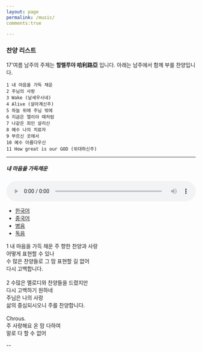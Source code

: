 ```yaml
---
layout: page
permalink: /music/
comments:true

---
```



### 찬양 리스트

17'여름 남주의 주제는 **할렐루야 哈利路亞** 입니다. 
아래는 남주에서 함께 부를 찬양입니다. 

    1 내 마음을 가득 채운
    2 주님의 사랑
    3 Wake (날세우시네)
    4 Alive (살아계신주)
    5 하늘 위에 주님 밖에
    6 지금은 엘리야 때처럼
    7 나같은 죄인 살리신
    8 예수 나의 치료자
    9 부르신 곳에서
    10 예수 아름다우신
    11 How great is our GOD (위대하신주)  

---

##### 내 마음을 가득채운

<audio controls preload="auto" style="width:100%;">
    <source src="../music/track_1.acc" type="audio/mp4">
    <source src="../music/track_1.mp3" type="audio/mpeg">
</audio>

<ul class="tab_tit">
    <li><a href="#tab_1">한국어</a></li>
    <li><a href="#tab_2">중국어</a></li>
    <li><a href="#tab_3">병음</a></li>
    <li><a href="#tab_4">독음</a></li>
</ul>


<div id="tab_1" class="tab_content" style="display:block">
1 내 마음을 가득 채운 주 향한 찬양과 사랑 <br />
어떻게 표현할 수 있나 <br />
수 많은 찬양들로 그 맘 표현할 길 없어 <br />
다시 고백합니다. <br /><br />
2 수많은 멜로디와 찬양들을 드렸지만 <br />
다시 고백하기 원하네 <br />
주님은 나의 사랑 <br />
삶의 중심되시오니 주를 찬양합니다.<br /><br />
Chrous. <br />
주 사랑해요 온 맘 다하여 <br />
말로 다 할 수 없어 <br />
 </div>
 
 <div  id="tab_2" class="tab_content" style="display:none">
 1 我的心灵充满对主的赞美和爱, 无法用言语表达 <br />
 虽然有很多赞美, 也不能表达我的心, 所以我再次告白. <br />
         
 2 有很多音乐和赞美都献给主, 但是我愿意再次告白. <br />
 主啊, 您是我的爱, 我的一切, 因此我赞美主. <br /><br />
        
 Chrous. <br /> <br />
 主啊, 我爱您, 用我的一切来赞美您.
 哦, 主, 我爱您, 我赞美主.<br /><br />
        
 Bridge. <br />
 感谢给我能再表白主的恩爱的新一天 <br />
 感谢给我能再表白的赞扬 <br />
 </div>
 <div id="tab_3" class="tab_content" style="display:none"> 
 1 wǒ dí xīn líng chōng mǎn duì zhǔ dí zàn měi hé ài ,   wú fǎ yòng yán yǔ biǎo dá <br /> 
 suī rán yǒu hěn duō zàn měi ,   yě bù néng biǎo dá wǒ dí xīn ,   suǒ yǐ wǒ zài cì gào bái . <br /> 
        
 2 yǒu hěn duō yīn lè hé zàn měi dū xiàn gěi zhǔ ,   dàn shì wǒ yuàn yì zài cì gào bái . <br />
 zhǔ ā ,   nín shì wǒ dí ài ,   wǒ dí yī qiē ,   yīn cǐ wǒ zàn měi zhǔ . <br />
        
 Chrous. <br />
 zhǔ ā ,   wǒ ài nín ,   yòng wǒ dí yī qiē lái zàn měi nín . <br /> 
 ó ,   zhǔ ,   wǒ ài nín ,   wǒ zàn měi zhǔ . <br />  
        
 Bridge. <br />
 gǎn xiè gěi wǒ néng zài biǎo bái zhǔ dí ēn ài dí xīn yī tiān <br /> 
 gǎn xiè gěi wǒ néng zài biǎo bái dí zàn yáng <br />
 </div>
 <div id="tab_4"  class="tab_content" style="display:none">
 1 워 띠 신 링 총 만 뛔이 주 띠 짠 메이 허 아이 ,   우 파 용 얜 위 뺘오 따 <br /> 
 쒜이 란 요우 헌 뚜어 짠 메이 ,   예 뿌 넝 뺘오 따 워 띠 신 ,   쑤어 이 워 짜이 츠 까오 빠이 . <br />
        
 2 요우 헌 뚜어 인 러 허 짠 메이 뚜 시앤 께이 주 ,   딴 스 워 위앤 이 짜이 츠 까오 빠이 .  <br />
 주 아 ,   닌 스 워 띠 아이 ,   워 띠 이 치에 ,   인 츠 워 짠 메이 주 .  <br />
        
 Chrous. <br />
 주 아 ,   워 아이 닌 ,   용 워 띠 이 치에 라이 짠 메이 닌 . <br />
 오 ,   주 ,   워 아이 닌 ,   워 짠 메이 주 .  <br /><br />
        
 Bridge. <br />
 깐 시에 께이 워 넝 짜이 뺘오 빠이 주 띠 언 아이 띠 신 이 티앤 <br />
 깐 시에 께이 워 넝 짜이 뺘오 빠이 띠 짠 양 <br />
 </div>

--
